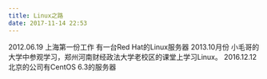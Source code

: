 ```yaml
---
title: Linux之路
date: 2017-11-14 22:53
---
```


2012.06.19 上海第一份工作 有一台Red Hat的Linux服务器
2013.10月份 小毛哥的大学中参观学习，郑州河南财经政法大学老校区的课堂上学习Linux。
2016.12.12 北京的公司有CentOS 6.3的服务器